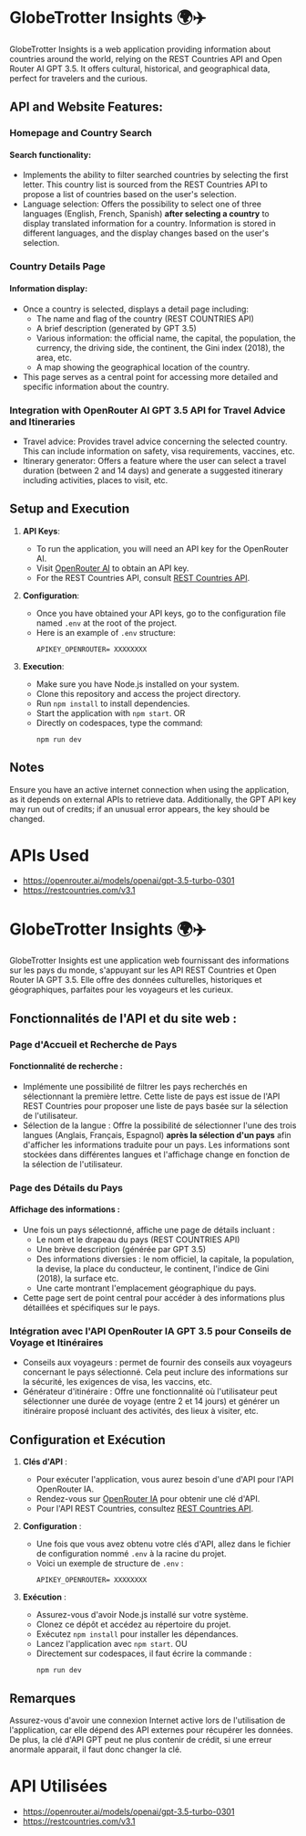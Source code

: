 # GlobeTrotter Insights 🌍✈️

GlobeTrotter Insights is a web application providing information about countries around the world, relying on the REST Countries API and Open Router AI GPT 3.5. It offers cultural, historical, and geographical data, perfect for travelers and the curious.

## API and Website Features:

### Homepage and Country Search

#### Search functionality:
- Implements the ability to filter searched countries by selecting the first letter. This country list is sourced from the REST Countries API to propose a list of countries based on the user's selection.
- Language selection: Offers the possibility to select one of three languages (English, French, Spanish) **after selecting a country** to display translated information for a country. Information is stored in different languages, and the display changes based on the user's selection.

### Country Details Page

#### Information display:
- Once a country is selected, displays a detail page including:
    - The name and flag of the country (REST COUNTRIES API)
    - A brief description (generated by GPT 3.5)
    - Various information: the official name, the capital, the population, the currency, the driving side, the continent, the Gini index (2018), the area, etc.
    - A map showing the geographical location of the country.
- This page serves as a central point for accessing more detailed and specific information about the country.

### Integration with OpenRouter AI GPT 3.5 API for Travel Advice and Itineraries

- Travel advice: Provides travel advice concerning the selected country. This can include information on safety, visa requirements, vaccines, etc.
- Itinerary generator: Offers a feature where the user can select a travel duration (between 2 and 14 days) and generate a suggested itinerary including activities, places to visit, etc.

## Setup and Execution

1. **API Keys**:
    - To run the application, you will need an API key for the OpenRouter AI.
    - Visit [OpenRouter AI](https://openrouter.ai/models/openai/gpt-3.5-turbo-0301) to obtain an API key.
    - For the REST Countries API, consult [REST Countries API](https://restcountries.com/v3.1).

2. **Configuration**:
    - Once you have obtained your API keys, go to the configuration file named `.env` at the root of the project.
    - Here is an example of `.env` structure:
        ```
        APIKEY_OPENROUTER= XXXXXXXX
        ```

3. **Execution**:
    - Make sure you have Node.js installed on your system.
    - Clone this repository and access the project directory.
    - Run `npm install` to install dependencies.
    - Start the application with `npm start`.
  OR
    - Directly on codespaces, type the command:
        ```
        npm run dev
        ```

## Notes
Ensure you have an active internet connection when using the application, as it depends on external APIs to retrieve data. Additionally, the GPT API key may run out of credits; if an unusual error appears, the key should be changed.

# APIs Used 
- https://openrouter.ai/models/openai/gpt-3.5-turbo-0301
- https://restcountries.com/v3.1


# GlobeTrotter Insights 🌍✈️

GlobeTrotter Insights est une application web fournissant des informations sur les pays du monde, s'appuyant sur les API REST Countries et Open Router IA GPT 3.5. Elle offre des données culturelles, historiques et géographiques, parfaites pour les voyageurs et les curieux.

## Fonctionnalités de l'API et du site web :

### Page d'Accueil et Recherche de Pays

#### Fonctionnalité de recherche :
- Implémente une possibilité de filtrer les pays recherchés en sélectionnant la première lettre. Cette liste de pays est issue de l'API REST Countries pour proposer une liste de pays basée sur la sélection de l'utilisateur. 
- Sélection de la langue : Offre la possibilité de sélectionner l'une des trois langues (Anglais, Français, Espagnol) **après la sélection d'un pays** afin d'afficher les informations traduite pour un pays. Les informations sont stockées dans différentes langues et l'affichage change en fonction de la sélection de l'utilisateur.

### Page des Détails du Pays

#### Affichage des informations :
- Une fois un pays sélectionné, affiche une page de détails incluant :
    - Le nom et le drapeau du pays (REST COUNTRIES API)
    - Une brève description (générée par GPT 3.5)
    - Des informations diversies : le nom officiel, la capitale, la population, la devise, la place du conducteur, le continent, l'indice de Gini (2018), la surface etc.
    - Une carte montrant l'emplacement géographique du pays.
- Cette page sert de point central pour accéder à des informations plus détaillées et spécifiques sur le pays.

### Intégration avec l'API OpenRouter IA GPT 3.5 pour Conseils de Voyage et Itinéraires

- Conseils aux voyageurs : permet de fournir des conseils aux voyageurs concernant le pays sélectionné. Cela peut inclure des informations sur la sécurité, les exigences de visa, les vaccins, etc.
- Générateur d'itinéraire : Offre une fonctionnalité où l'utilisateur peut sélectionner une durée de voyage (entre 2 et 14 jours) et générer un itinéraire proposé incluant des activités, des lieux à visiter, etc.

## Configuration et Exécution

1. **Clés d'API** :
    - Pour exécuter l'application, vous aurez besoin d'une d'API pour l'API OpenRouter IA.
    - Rendez-vous sur [OpenRouter IA](https://openrouter.ai/models/openai/gpt-3.5-turbo-0301) pour obtenir une clé d'API.
    - Pour l'API REST Countries, consultez [REST Countries API](https://restcountries.com/v3.1).

2. **Configuration** :
    - Une fois que vous avez obtenu votre clés d'API, allez dans le fichier de configuration nommé `.env` à la racine du projet.
    - Voici un exemple de structure de `.env` :
        ```
        APIKEY_OPENROUTER= XXXXXXXX
        ```

3. **Exécution** :
    - Assurez-vous d'avoir Node.js installé sur votre système.
    - Clonez ce dépôt et accédez au répertoire du projet.
    - Exécutez `npm install` pour installer les dépendances.
    - Lancez l'application avec `npm start`.
  OU
    - Directement sur codespaces, il faut écrire la commande :
        ```
        npm run dev
        ```

## Remarques
Assurez-vous d'avoir une connexion Internet active lors de l'utilisation de l'application, car elle dépend des API externes pour récupérer les données. De plus, la clé d'API GPT peut ne plus contenir de crédit, si une erreur anormale apparait, il faut donc changer la clé. 

# API Utilisées 
- https://openrouter.ai/models/openai/gpt-3.5-turbo-0301
- https://restcountries.com/v3.1

